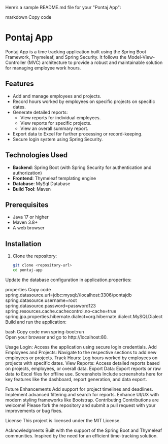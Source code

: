 Here’s a sample README.md file for your "Pontaj App":

markdown
Copy code
# Pontaj App  

Pontaj App is a time tracking application built using the Spring Boot Framework, Thymeleaf, and Spring Security. It follows the Model-View-Controller (MVC) architecture to provide a robust and maintainable solution for managing employee work hours.  

## Features  
- Add and manage employees and projects.  
- Record hours worked by employees on specific projects on specific dates.  
- Generate detailed reports:  
  - View reports for individual employees.  
  - View reports for specific projects.  
  - View an overall summary report.  
- Export data to Excel for further processing or record-keeping.  
- Secure login system using Spring Security.  

## Technologies Used  
- **Backend**: Spring Boot (with Spring Security for authentication and authorization)  
- **Frontend**: Thymeleaf templating engine  
- **Database**: MySql Database 
- **Build Tool**: Maven  

## Prerequisites  
- Java 17 or higher  
- Maven 3.8+  
- A web browser  

## Installation  
1. Clone the repository:  
   ```bash  
   git clone <repository-url>  
   cd pontaj-app  
Update the database configuration in application.properties:

properties
Copy code
spring.datasource.url=jdbc:mysql://localhost:3306/pontajdb
spring.datasource.username=root
spring.datasource.password=password123
spring.resources.cache.cachecontrol.no-cache=true
spring.jpa.properties.hibernate.dialect=org.hibernate.dialect.MySQLDialect
Build and run the application:

bash
Copy code
mvn spring-boot:run  
Open your browser and go to http://localhost:80.

Usage
Login: Access the application using secure login credentials.
Add Employees and Projects: Navigate to the respective sections to add new employees or projects.
Track Hours: Log hours worked by employees on projects with specific dates.
View Reports: Access detailed reports based on projects, employees, or overall data.
Export Data: Export reports or raw data to Excel files for offline use.
Screenshots
Include screenshots here for key features like the dashboard, report generation, and data export.

Future Enhancements
Add support for project timelines and deadlines.
Implement advanced filtering and search for reports.
Enhance UI/UX with modern styling frameworks like Bootstrap.
Contributing
Contributions are welcome! Please fork the repository and submit a pull request with your improvements or bug fixes.

License
This project is licensed under the MIT License.

Acknowledgments
Built with the support of the Spring Boot and Thymeleaf communities.
Inspired by the need for an efficient time-tracking solution.
